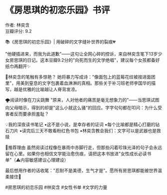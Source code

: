 # 《房思琪的初恋乐园》书评

作者: 林奕含  
豆瓣评分: 9.2  



📚《房思琪的初恋乐园》| 用破碎的文字缝补世界的裂痕💔

"他硬插进来，而我为此道歉"——这句让全网心碎的控诉，来自林奕含笔下13岁少女房思琪的日记。这本豆瓣9.2分的"向死而生的文学绝唱"，建议每个女孩都备好纸巾再翻开✨

💎林奕含的笔触有多惊艳？
她将暴力写成诗："像面包上的蓝莓花纹被按进面团里"，用美到窒息的文字包裹着血淋淋的真相。那些关于补习班老师李国华的描写，越是优雅的比喻越让人脊背发凉。

🌪️阅读时像在刀尖跳舞
"原来，人对他者的痛苦是毫无想象力的"——当思琪试图向父母暗示，得到的却是"这么小就这么骚"的回应。字字句句都在叩问：为什么受害者反而要承担羞耻？

💡我的深夜读书笔记
▪️这不是小说，是幸存者的证词
▪️每个比喻都是精心打磨的钻石刀片
▪️读完后三天不敢看粉红色书包
▪️林奕含教会我们：文字可以是武器也是救赎

🌸推荐理由
虽然阅读过程像在暴雨中赤脚行走，但那些闪着珍珠光泽的句子会永远留在心里。如果你也相信文学能治愈伤痕，请把这本书放进"女性成长必读书单"（⚠️内容敏感建议心理建设）

最后想用作者的话收尾："忍耐不是美德，生气才是"。愿所有房思琪都能被世界温柔接住💐

#房思琪的初恋乐园 #林奕含 #女性书单 #文学的力量
